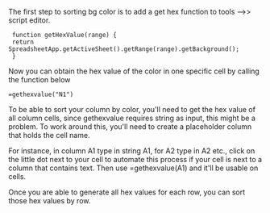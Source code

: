The first step to sorting bg color is to add a get hex function to tools -->> script editor. 

     function getHexValue(range) {
     return SpreadsheetApp.getActiveSheet().getRange(range).getBackground();
     }

Now you can obtain the hex value of the color in one specific cell by calling the function below

    =gethexvalue("N1")

To be able to sort your column by color, you'll need to get the hex value of all column cells, since gethexvalue requires string as input, this might be a problem. To work around this, you'll need to create a placeholder column that holds the cell name. 

For instance, in column A1 type in string A1, for A2 type in A2 etc., click on the little dot next to your cell to automate this process if your cell is next to a column that contains text. Then use =gethexvalue(A1) and it'll be usable on cells.

Once you are able to generate all hex values for each row, you can sort those hex values by row. 
